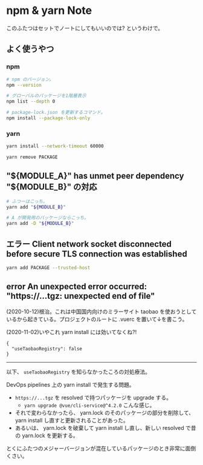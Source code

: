 npm & yarn Note
===

このふたつはセットでノートにしてもいいのでは? というわけで。

## よく使うやつ

### npm

```bash
# npm のバージョン。
npm --version

# グローバルのパッケージを1階層表示
npm list --depth 0

# package-lock.json を更新するコマンド。
npm install --package-lock-only
```

### yarn

```bash
yarn install --network-timeout 60000

yarn remove PACKAGE
```

## "${MODULE_A}" has unmet peer dependency "${MODULE_B}" の対応

```bash
# ふつーはこっち。
yarn add "${MODULE_B}"

# A が開発用のパッケージならこっち。
yarn add -D "${MODULE_B}"
```

## エラー Client network socket disconnected before secure TLS connection was established

```bash
yarn add PACKAGE --trusted-host
```

## error An unexpected error occurred: "https://...tgz: unexpected end of file"

(2020-10-12)根治。これは中国国内向けのミラーサイト taobao を使おうとしているから起きている。プロジェクトのルートに .vuerc を置いて↓を書こう。

(2020-11-02)いやこれ yarn install には効いてなくね?!

```
{
  "useTaobaoRegistry": false
}
```

***

以下、 `useTaobaoRegistry` を知らなかったころの対処療法。

DevOps pipelines 上の yarn install で発生する問題。

- `https://...tgz` を resolved で持つパッケージを upgrade する。
    - `yarn upgrade @vue/cli-service@^4.2.0` こんな感じ。
- それで変わらなかったら、 yarn.lock のそのパッケージの部分を削除して、 yarn install し直すと更新されることがあった。
- あるいは、 yarn.lock を破棄して yarn install し直し、新しい resolved で昔の yarn.lock を更新する。

とくにふたつのメジャーバージョンが混在しているパッケージのとき非常に面倒くさい。
